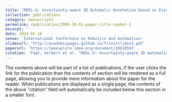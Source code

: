 ```yaml
---
title: "MEDL-U: Uncertainty-aware 3D Automatic Annotation based on Evidential Deep Learning"
collection: publications
category: manuscripts
permalink: /publication/2009-10-01-paper-title-number-1
excerpt: ''
date: 2024-05-16
venue: 'International Conference on Robotics and Automation'
slidesurl: 'http://academicpages.github.io/files/slides1.pdf'
paperurl: 'https://ieeexplore.ieee.org/document/10610597'
citation: 'Paat, Helbert et al. “MEDL-U: Uncertainty-aware 3D Automatic Annotation based on Evidential Deep Learning.” 2024 IEEE International Conference on Robotics and Automation (ICRA) (2023): 13976-13982.'
---
```


The contents above will be part of a list of publications, if the user clicks the link for the publication than the contents of section will be rendered as a full page, allowing you to provide more information about the paper for the reader. When publications are displayed as a single page, the contents of the above "citation" field will automatically be included below this section in a smaller font.
